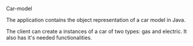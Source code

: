 Car-model

The application contains the object representation of a car model in Java.

The client can create a instances of a car of two types: gas and electric.
It also has it's needed functionalities.
